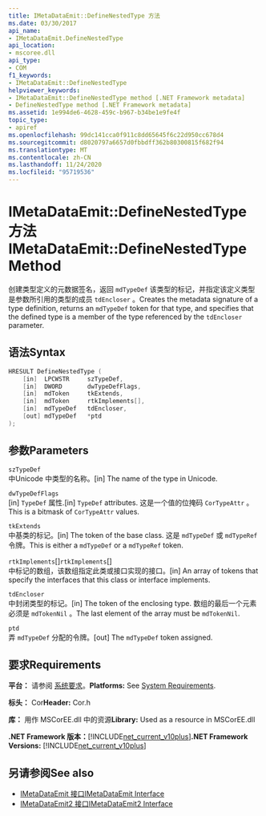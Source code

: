 ```yaml
---
title: IMetaDataEmit::DefineNestedType 方法
ms.date: 03/30/2017
api_name:
- IMetaDataEmit.DefineNestedType
api_location:
- mscoree.dll
api_type:
- COM
f1_keywords:
- IMetaDataEmit::DefineNestedType
helpviewer_keywords:
- IMetaDataEmit::DefineNestedType method [.NET Framework metadata]
- DefineNestedType method [.NET Framework metadata]
ms.assetid: 1e994de6-4628-459c-b967-b34be1e9fe4f
topic_type:
- apiref
ms.openlocfilehash: 99dc141cca0f911c8dd65645f6c22d950cc678d4
ms.sourcegitcommit: d8020797a6657d0fbbdff362b80300815f682f94
ms.translationtype: MT
ms.contentlocale: zh-CN
ms.lasthandoff: 11/24/2020
ms.locfileid: "95719536"
---
```

# <a name="imetadataemitdefinenestedtype-method"></a><span data-ttu-id="35fe6-102">IMetaDataEmit::DefineNestedType 方法</span><span class="sxs-lookup"><span data-stu-id="35fe6-102">IMetaDataEmit::DefineNestedType Method</span></span>

<span data-ttu-id="35fe6-103">创建类型定义的元数据签名，返回 `mdTypeDef` 该类型的标记，并指定该定义类型是参数所引用的类型的成员 `tdEncloser` 。</span><span class="sxs-lookup"><span data-stu-id="35fe6-103">Creates the metadata signature of a type definition, returns an `mdTypeDef` token for that type, and specifies that the defined type is a member of the type referenced by the `tdEncloser` parameter.</span></span>  
  
## <a name="syntax"></a><span data-ttu-id="35fe6-104">语法</span><span class="sxs-lookup"><span data-stu-id="35fe6-104">Syntax</span></span>  
  
```cpp  
HRESULT DefineNestedType (
    [in]  LPCWSTR     szTypeDef,  
    [in]  DWORD       dwTypeDefFlags,
    [in]  mdToken     tkExtends,
    [in]  mdToken     rtkImplements[],
    [in]  mdTypeDef   tdEncloser,
    [out] mdTypeDef   *ptd  
);  
```  
  
## <a name="parameters"></a><span data-ttu-id="35fe6-105">参数</span><span class="sxs-lookup"><span data-stu-id="35fe6-105">Parameters</span></span>  

 `szTypeDef`  
 <span data-ttu-id="35fe6-106">中Unicode 中类型的名称。</span><span class="sxs-lookup"><span data-stu-id="35fe6-106">[in] The name of the type in Unicode.</span></span>  
  
 `dwTypeDefFlags`  
 <span data-ttu-id="35fe6-107">[in] `TypeDef` 属性.</span><span class="sxs-lookup"><span data-stu-id="35fe6-107">[in] `TypeDef` attributes.</span></span> <span data-ttu-id="35fe6-108">这是一个值的位掩码 `CorTypeAttr` 。</span><span class="sxs-lookup"><span data-stu-id="35fe6-108">This is a bitmask of `CorTypeAttr` values.</span></span>  
  
 `tkExtends`  
 <span data-ttu-id="35fe6-109">中基类的标记。</span><span class="sxs-lookup"><span data-stu-id="35fe6-109">[in] The token of the base class.</span></span> <span data-ttu-id="35fe6-110">这是 `mdTypeDef` 或 `mdTypeRef` 令牌。</span><span class="sxs-lookup"><span data-stu-id="35fe6-110">This is either a `mdTypeDef` or a `mdTypeRef` token.</span></span>  
  
 <span data-ttu-id="35fe6-111">`rtkImplements`[]</span><span class="sxs-lookup"><span data-stu-id="35fe6-111">`rtkImplements`[]</span></span>  
 <span data-ttu-id="35fe6-112">中标记的数组，该数组指定此类或接口实现的接口。</span><span class="sxs-lookup"><span data-stu-id="35fe6-112">[in] An array of tokens that specify the interfaces that this class or interface implements.</span></span>  
  
 `tdEncloser`  
 <span data-ttu-id="35fe6-113">中封闭类型的标记。</span><span class="sxs-lookup"><span data-stu-id="35fe6-113">[in] The token of the enclosing type.</span></span> <span data-ttu-id="35fe6-114">数组的最后一个元素必须是 `mdTokenNil` 。</span><span class="sxs-lookup"><span data-stu-id="35fe6-114">The last element of the array must be `mdTokenNil`.</span></span>  
  
 `ptd`  
 <span data-ttu-id="35fe6-115">弄 `mdTypeDef` 分配的令牌。</span><span class="sxs-lookup"><span data-stu-id="35fe6-115">[out] The `mdTypeDef` token assigned.</span></span>  
  
## <a name="requirements"></a><span data-ttu-id="35fe6-116">要求</span><span class="sxs-lookup"><span data-stu-id="35fe6-116">Requirements</span></span>  

 <span data-ttu-id="35fe6-117">**平台：** 请参阅 [系统要求](../../get-started/system-requirements.md)。</span><span class="sxs-lookup"><span data-stu-id="35fe6-117">**Platforms:** See [System Requirements](../../get-started/system-requirements.md).</span></span>  
  
 <span data-ttu-id="35fe6-118">**标头：** Cor</span><span class="sxs-lookup"><span data-stu-id="35fe6-118">**Header:** Cor.h</span></span>  
  
 <span data-ttu-id="35fe6-119">**库：** 用作 MSCorEE.dll 中的资源</span><span class="sxs-lookup"><span data-stu-id="35fe6-119">**Library:** Used as a resource in MSCorEE.dll</span></span>  
  
 <span data-ttu-id="35fe6-120">**.NET Framework 版本：**[!INCLUDE[net_current_v10plus](../../../../includes/net-current-v10plus-md.md)]</span><span class="sxs-lookup"><span data-stu-id="35fe6-120">**.NET Framework Versions:** [!INCLUDE[net_current_v10plus](../../../../includes/net-current-v10plus-md.md)]</span></span>  
  
## <a name="see-also"></a><span data-ttu-id="35fe6-121">另请参阅</span><span class="sxs-lookup"><span data-stu-id="35fe6-121">See also</span></span>

- [<span data-ttu-id="35fe6-122">IMetaDataEmit 接口</span><span class="sxs-lookup"><span data-stu-id="35fe6-122">IMetaDataEmit Interface</span></span>](imetadataemit-interface.md)
- [<span data-ttu-id="35fe6-123">IMetaDataEmit2 接口</span><span class="sxs-lookup"><span data-stu-id="35fe6-123">IMetaDataEmit2 Interface</span></span>](imetadataemit2-interface.md)
